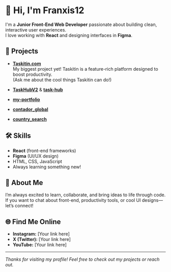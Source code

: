 # 👋 Hi, I'm Franxis12

I'm a **Junior Front-End Web Developer** passionate about building clean, interactive user experiences.  
I love working with **React** and designing interfaces in **Figma**.

## 🚀 Projects
- **[Taskitin.com](https://taskitin.com)**  
  My biggest project yet! Taskitin is a feature-rich platform designed to boost productivity.  
  (Ask me about the cool things Taskitin can do!)

- **[TaskHubV2](https://github.com/franxis12/TaskHubV2)** & **[task-hub](https://github.com/franxis12/task-hub)**
- **[my-portfolio](https://github.com/franxis12/my-portfolio)**
- **[contador_global](https://github.com/franxis12/contador_global)**
- **[country_search](https://github.com/franxis12/country_search)**

## 🛠️ Skills
- **React** (front-end frameworks)
- **Figma** (UI/UX design)
- HTML, CSS, JavaScript
- Always learning something new!

## 📢 About Me
I’m always excited to learn, collaborate, and bring ideas to life through code.  
If you want to chat about front-end, productivity tools, or cool UI designs—let’s connect!

## 🌐 Find Me Online
- **Instagram:** [Your link here]
- **X (Twitter):** [Your link here]
- **YouTube:** [Your link here]

---

*Thanks for visiting my profile! Feel free to check out my projects or reach out.*
